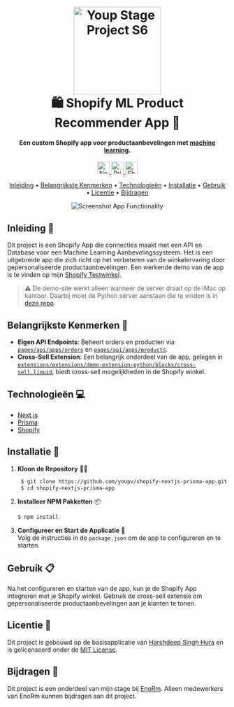 
<h1 align="center">
  <br>
  <a href="https://youpteststore1.myshopify.com"><img src="https://github.com/youpv/shopify-nextjs-prisma-app/blob/dee72f565eae546ebb59663cdf7356562ecc9c14/.github/assets/ProjectLogo.png?raw=true" alt="Youp Stage Project S6" width="200"></a>
  <br>
  🛍️ Shopify ML Product Recommender App 🧠
  <br>
</h1>

<h4 align="center">Een custom Shopify app voor productaanbevelingen met <a href="https://github.com/youpv/ML-Aanbevelingssysteem" target="_blank">machine learning</a>.</h4>

<p align="center">
  <a href="https://nextjs.org/">
    <img src="https://img.shields.io/badge/next%20js-000000?style=for-the-badge&logo=nextdotjs&logoColor=white" 
         alt="Next.js" height="28">
  </a>
  <a href="https://prisma.io/">
    <img src="https://img.shields.io/badge/Prisma-3982CE?style=for-the-badge&logo=Prisma&logoColor=white" 
         alt="Prisma ORM" height="28">
  </a>
  <a href="https://shopify.dev/docs/apps">
    <img src="https://img.shields.io/badge/shopify-8DB543?style=for-the-badge&logo=Shopify&logoColor=white" 
         alt="Shopify" height="28">
  </a>
</p>

<p align="center">
  <a href="#inleiding-">Inleiding</a> •
  <a href="#belangrijkste-kenmerken-">Belangrijkste Kenmerken</a> •
  <a href="#technologieën-">Technologieën</a> •
  <a href="#installatie-">Installatie</a> •
  <a href="#gebruik-">Gebruik</a> •
  <a href="#licentie-">Licentie</a> •
  <a href="#bijdragen-">Bijdragen</a>
</p>

<p align="center">
  <img src="https://github.com/youpv/shopify-nextjs-prisma-app/blob/dee72f565eae546ebb59663cdf7356562ecc9c14/.github/assets/shopify-app-preview.gif?raw=true" alt="Screenshot App Functionality">
</p>

## Inleiding 🚀
Dit project is een Shopify App die connecties maakt met een API en Database voor een Machine Learning Aanbevelingssysteem. Het is een uitgebreide app die zich richt op het verbeteren van de winkelervaring door gepersonaliseerde productaanbevelingen. Een werkende demo van de app is te vinden op mijn [Shopify Testwinkel](https://youpteststore1.myshopify.com).
> **⚠️** De demo-site werkt alleen wanneer de server draait op de iMac op kantoor. Daarbij moet de Python server aanstaan die te vinden is in [deze repo](https://github.com/youpv/ML-Aanbevelingssysteem).

## Belangrijkste Kenmerken 🌟
- **Eigen API Endpoints**: Beheert orders en producten via [`pages/api/apps/orders`](https://github.com/youpv/shopify-nextjs-prisma-app/tree/main/pages/api/apps/orders) en [`pages/api/apps/products`](https://github.com/youpv/shopify-nextjs-prisma-app/tree/main/pages/api/apps/products).
- **Cross-Sell Extension**: Een belangrijk onderdeel van de app, gelegen in [`extensions/extensions/demo-extension-python/blocks/cross-sell.liquid`](https://github.com/youpv/shopify-nextjs-prisma-app/blob/main/extensions/extensions/demo-extension-python/blocks/cross-sell.liquid), biedt cross-sell mogelijkheden in de Shopify winkel.

## Technologieën 💻
- [Next.js](https://nextjs.org/)
- [Prisma](https://prisma.io/)
- [Shopify](https://shopify.dev/docs/apps)

## Installatie 💾

1. **Kloon de Repository** 👨‍💻
   ```bash
    $ git clone https://github.com/youpv/shopify-nextjs-prisma-app.git
    $ cd shopify-nextjs-prisma-app
    ```

2. **Installeer NPM Pakketten** 📦
   ```bash
   $ npm install
   ```

3. **Configureer en Start de Applicatie** 🌟  
   Volg de instructies in de `package.json` om de app te configureren en te starten.

## Gebruik 📋
Na het configureren en starten van de app, kun je de Shopify App integreren met je Shopify winkel. Gebruik de cross-sell extensie om gepersonaliseerde productaanbevelingen aan je klanten te tonen.

## Licentie 📜
Dit project is gebouwd op de basisapplicatie van [Harshdeep Singh Hura](https://github.com/kinngh) en is gelicenseerd onder de [MIT License](LICENSE).

## Bijdragen 👥
Dit project is een onderdeel van mijn stage bij [EnoRm](https://enorm.com/). Alleen medewerkers van EnoRm kunnen bijdragen aan dit project.